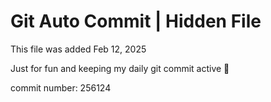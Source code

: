 # Git Auto Commit | Hidden File

This file was added Feb 12, 2025

Just for fun and keeping my daily git commit active 🤪

commit number: 256124
